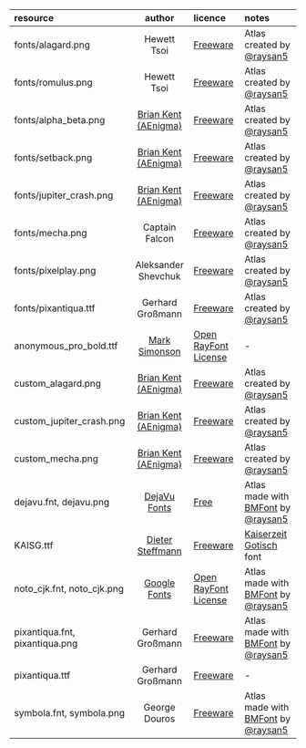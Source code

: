 | resource                       | author      | licence | notes |
| :----------------------------- | :---------: | :------ | :---- |
| fonts/alagard.png              | Hewett Tsoi | [Freeware](https://www.dafont.com/es/alagard.font)  |  Atlas created by [@raysan5](https://github.com/raysan5) |
| fonts/romulus.png              | Hewett Tsoi | [Freeware](https://www.dafont.com/es/romulus.font)  |  Atlas created by [@raysan5](https://github.com/raysan5) |
| fonts/alpha_beta.png           | [Brian Kent (AEnigma)](https://www.dafont.com/es/aenigma.d188) | [Freeware](https://www.dafont.com/es/alpha-beta.font)  |  Atlas created by [@raysan5](https://github.com/raysan5) |
| fonts/setback.png              | [Brian Kent (AEnigma)](https://www.dafont.com/es/aenigma.d188) | [Freeware](https://www.dafont.com/es/setback.font)  |  Atlas created by [@raysan5](https://github.com/raysan5) |
| fonts/jupiter_crash.png        | [Brian Kent (AEnigma)](https://www.dafont.com/es/aenigma.d188) | [Freeware](https://www.dafont.com/es/jupiter-crash.font)  |  Atlas created by [@raysan5](https://github.com/raysan5) |
| fonts/mecha.png                | Captain Falcon | [Freeware](https://www.dafont.com/es/mecha-cf.font)  |  Atlas created by [@raysan5](https://github.com/raysan5) |
| fonts/pixelplay.png            | Aleksander Shevchuk | [Freeware](https://www.dafont.com/es/pixelplay.font)  |  Atlas created by [@raysan5](https://github.com/raysan5) |
| fonts/pixantiqua.ttf           | Gerhard Großmann | [Freeware](https://www.dafont.com/es/pixantiqua.font)  |  Atlas created by [@raysan5](https://github.com/raysan5) |
| anonymous_pro_bold.ttf         | [Mark Simonson](https://fonts.google.com/specimen/Anonymous+Pro) | [Open RayFont License](https://scripts.sil.org/cms/scripts/page.php?site_id=nrsi&id=OFL) | - |
| custom_alagard.png             | [Brian Kent (AEnigma)](https://www.dafont.com/es/aenigma.d188) | [Freeware](https://www.dafont.com/es/jupiter-crash.font) | Atlas created by [@raysan5](https://github.com/raysan5) |
| custom_jupiter_crash.png       | [Brian Kent (AEnigma)](https://www.dafont.com/es/aenigma.d188) | [Freeware](https://www.dafont.com/es/jupiter-crash.font) | Atlas created by [@raysan5](https://github.com/raysan5) |
| custom_mecha.png               | [Brian Kent (AEnigma)](https://www.dafont.com/es/aenigma.d188) | [Freeware](https://www.dafont.com/es/jupiter-crash.font) | Atlas created by [@raysan5](https://github.com/raysan5) |
| dejavu.fnt, dejavu.png         | [DejaVu Fonts](https://dejavu-fonts.github.io/) | [Free](https://dejavu-fonts.github.io/License.html) | Atlas made with [BMFont](https://www.angelcode.com/products/bmfont/) by [@raysan5](https://github.com/raysan5) |
| KAISG.ttf                      | [Dieter Steffmann](http://www.steffmann.de/wordpress/) | [Freeware](https://www.1001fonts.com/users/steffmann/) | [Kaiserzeit Gotisch](https://www.dafont.com/es/kaiserzeit-gotisch.font) font |
| noto_cjk.fnt, noto_cjk.png     | [Google Fonts](https://www.google.com/get/noto/help/cjk/) |  [Open RayFont License](https://scripts.sil.org/cms/scripts/page.php?site_id=nrsi&id=OFL) | Atlas made with [BMFont](https://www.angelcode.com/products/bmfont/) by [@raysan5](https://github.com/raysan5) |
| pixantiqua.fnt, pixantiqua.png | Gerhard Großmann | [Freeware](https://www.dafont.com/es/pixantiqua.font) | Atlas made with [BMFont](https://www.angelcode.com/products/bmfont/) by [@raysan5](https://github.com/raysan5) |
| pixantiqua.ttf                 | Gerhard Großmann | [Freeware](https://www.dafont.com/es/pixantiqua.font) | - |
| symbola.fnt, symbola.png       | George Douros | [Freeware](https://fontlibrary.org/en/font/symbola) | Atlas made with [BMFont](https://www.angelcode.com/products/bmfont/) by [@raysan5](https://github.com/raysan5) |
